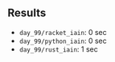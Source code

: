 
## Results
- `day_99/racket_iain`: 0 sec
- `day_99/python_iain`: 0 sec
- `day_99/rust_iain`: 1 sec
